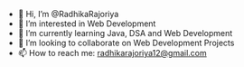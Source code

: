 - 👋 Hi, I’m @RadhikaRajoriya
- 👀 I’m interested in Web Development
- 🌱 I’m currently learning Java, DSA and Web Development
- 💞️ I’m looking to collaborate on Web Development Projects
- 📫 How to reach me: radhikarajoriya12@gmail.com
